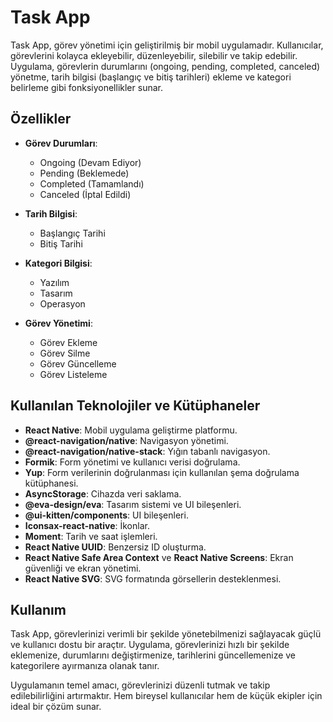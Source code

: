 # Task App

Task App, görev yönetimi için geliştirilmiş bir mobil uygulamadır. Kullanıcılar, görevlerini kolayca ekleyebilir, düzenleyebilir, silebilir ve takip edebilir. Uygulama, görevlerin durumlarını (ongoing, pending, completed, canceled) yönetme, tarih bilgisi (başlangıç ve bitiş tarihleri) ekleme ve kategori belirleme gibi fonksiyonellikler sunar.

## Özellikler

- **Görev Durumları**:  
  - Ongoing (Devam Ediyor)  
  - Pending (Beklemede)  
  - Completed (Tamamlandı)  
  - Canceled (İptal Edildi)
  
- **Tarih Bilgisi**:  
  - Başlangıç Tarihi  
  - Bitiş Tarihi
  
- **Kategori Bilgisi**:  
  - Yazılım  
  - Tasarım  
  - Operasyon

- **Görev Yönetimi**:  
  - Görev Ekleme  
  - Görev Silme  
  - Görev Güncelleme  
  - Görev Listeleme

## Kullanılan Teknolojiler ve Kütüphaneler

- **React Native**: Mobil uygulama geliştirme platformu.
- **@react-navigation/native**: Navigasyon yönetimi.
- **@react-navigation/native-stack**: Yığın tabanlı navigasyon.
- **Formik**: Form yönetimi ve kullanıcı verisi doğrulama.
- **Yup**: Form verilerinin doğrulanması için kullanılan şema doğrulama kütüphanesi.
- **AsyncStorage**: Cihazda veri saklama.
- **@eva-design/eva**: Tasarım sistemi ve UI bileşenleri.
- **@ui-kitten/components**: UI bileşenleri.
- **Iconsax-react-native**: İkonlar.
- **Moment**: Tarih ve saat işlemleri.
- **React Native UUID**: Benzersiz ID oluşturma.
- **React Native Safe Area Context** ve **React Native Screens**: Ekran güvenliği ve ekran yönetimi.
- **React Native SVG**: SVG formatında görsellerin desteklenmesi.

## Kullanım

Task App, görevlerinizi verimli bir şekilde yönetebilmenizi sağlayacak güçlü ve kullanıcı dostu bir araçtır. Uygulama, görevlerinizi hızlı bir şekilde eklemenize, durumlarını değiştirmenize, tarihlerini güncellemenize ve kategorilere ayırmanıza olanak tanır. 

Uygulamanın temel amacı, görevlerinizi düzenli tutmak ve takip edilebilirliğini artırmaktır. Hem bireysel kullanıcılar hem de küçük ekipler için ideal bir çözüm sunar.
